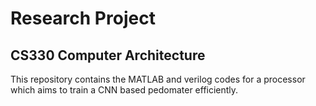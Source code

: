 # Research Project
## CS330 Computer Architecture

This repository contains the MATLAB and verilog codes for a processor which aims to train a CNN based pedomater efficiently.